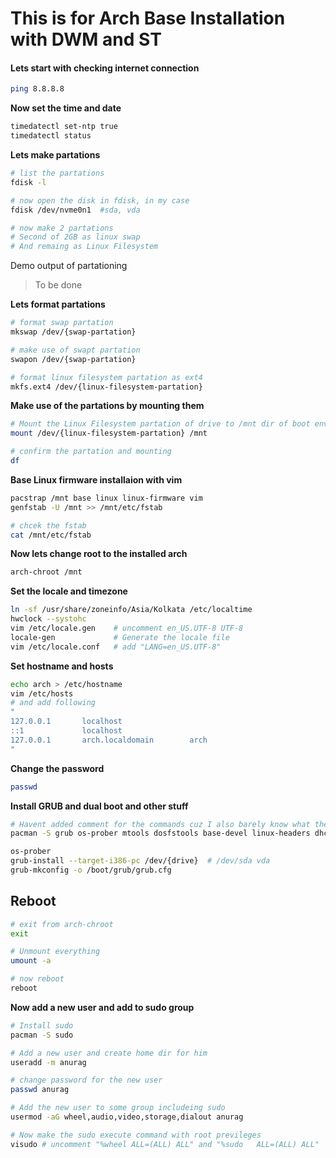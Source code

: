 # This is for Arch Base Installation with DWM and ST
#### **Lets start with checking internet connection**
```sh
ping 8.8.8.8
```
**Now set the time and date**
```sh
timedatectl set-ntp true
timedatectl status
```
**Lets make partations**
```sh
# list the partations
fdisk -l

# now open the disk in fdisk, in my case 
fdisk /dev/nvme0n1  #sda, vda

# now make 2 partations
# Second of 2GB as linux swap
# And remaing as Linux Filesystem
```
Demo output of partationing
> To be done

**Lets format partations**
```sh
# format swap partation
mkswap /dev/{swap-partation}

# make use of swapt partation
swapon /dev/{swap-partation}

# format linux filesystem partation as ext4
mkfs.ext4 /dev/{linux-filesystem-partation}
```

**Make use of the partations by mounting them**
```sh
# Mount the Linux Filesystem partation of drive to /mnt dir of boot environment
mount /dev/{linux-filesystem-partation} /mnt

# confirm the partation and mounting
df
```

**Base Linux firmware installaion with vim**
```sh
pacstrap /mnt base linux linux-firmware vim
genfstab -U /mnt >> /mnt/etc/fstab

# chcek the fstab
cat /mnt/etc/fstab
```

**Now lets change root to the installed arch**
```sh
arch-chroot /mnt
```

**Set the locale and timezone**
```sh
ln -sf /usr/share/zoneinfo/Asia/Kolkata /etc/localtime
hwclock --systohc
vim /etc/locale.gen    # uncomment en_US.UTF-8 UTF-8
locale-gen             # Generate the locale file
vim /etc/locale.conf   # add "LANG=en_US.UTF-8"
```
**Set hostname and hosts**
```sh
echo arch > /etc/hostname
vim /etc/hosts
# and add following
"
127.0.0.1       localhost
::1             localhost
127.0.0.1       arch.localdomain        arch
"
```
**Change the password**
```sh
passwd
```
**Install GRUB and dual boot and other stuff**
```sh
# Havent added comment for the commands cuz I also barely know what they do 😅
pacman -S grub os-prober mtools dosfstools base-devel linux-headers dhcpcd

os-prober
grub-install --target-i386-pc /dev/{drive}  # /dev/sda vda
grub-mkconfig -o /boot/grub/grub.cfg
```
## Reboot
```sh
# exit from arch-chroot
exit

# Unmount everything
umount -a

# now reboot
reboot
```

**Now add a new user and add to sudo group**
```sh
# Install sudo
pacman -S sudo

# Add a new user and create home dir for him
useradd -m anurag

# change password for the new user
passwd anurag

# Add the new user to some group includeing sudo
usermod -aG wheel,audio,video,storage,dialout anurag

# Now make the sudo execute command with root previleges
visudo # uncomment "%wheel ALL=(ALL) ALL" and "%sudo   ALL=(ALL) ALL"
```
